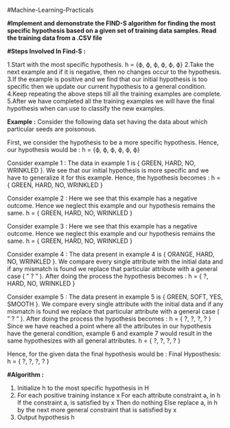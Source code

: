 #Machine-Learning-Practicals

**#Implement and demonstrate the FIND-S algorithm for finding the most specific hypothesis based on a given set of training data samples. Read the training data from a .CSV file**

**#Steps Involved In Find-S :** 

1.Start with the most specific hypothesis. 
  h = {ϕ, ϕ, ϕ, ϕ, ϕ, ϕ}
2.Take the next example and if it is negative, then no changes occur to the hypothesis.
3.If the example is positive and we find that our initial hypothesis is too specific then we update our current hypothesis to a general condition.
4.Keep repeating the above steps till all the training examples are complete.
5.After we have completed all the training examples we will have the final hypothesis when can use to classify the new examples.

**Example :**
Consider the following data set having the data about which particular seeds are poisonous. 
 
First, we consider the hypothesis to be a more specific hypothesis. Hence, our hypothesis would be : 
h = {ϕ, ϕ, ϕ, ϕ, ϕ, ϕ} 
  
Consider example 1 : 
The data in example 1 is { GREEN, HARD, NO, WRINKLED }. We see that our initial hypothesis is more specific and we have to generalize it for this example. Hence, the hypothesis becomes : 
h = { GREEN, HARD, NO, WRINKLED } 

Consider example 2 : 
Here we see that this example has a negative outcome. Hence we neglect this example and our hypothesis remains the same. 
h = { GREEN, HARD, NO, WRINKLED } 

Consider example 3 : 
Here we see that this example has a negative outcome. Hence we neglect this example and our hypothesis remains the same. 
h = { GREEN, HARD, NO, WRINKLED } 

Consider example 4 : 
The data present in example 4 is { ORANGE, HARD, NO, WRINKLED }. We compare every single attribute with the initial data and if any mismatch is found we replace that particular attribute with a general case ( ” ? ” ). After doing the process the hypothesis becomes : 
h = { ?, HARD, NO, WRINKLED } 

Consider example 5 : 
The data present in example 5 is { GREEN, SOFT, YES, SMOOTH }. We compare every single attribute with the initial data and if any mismatch is found we replace that particular attribute with a general case ( ” ? ” ). After doing the process the hypothesis becomes : 
h = { ?, ?, ?, ? } 
Since we have reached a point where all the attributes in our hypothesis have the general condition, example 6 and example 7 would result in the same hypothesizes with all general attributes. 
h = { ?, ?, ?, ? } 

Hence, for the given data the final hypothesis would be : 
Final Hyposthesis: h = { ?, ?, ?, ? } 


**#Algorithm :**
1. Initialize h to the most specific hypothesis in H
2. For each positive training instance x
    For each attribute constraint a, in h
        If the constraint a, is satisfied by x
        Then do nothing
        Else replace a, in h by the next more general constraint that is satisfied by x
3. Output hypothesis h 
